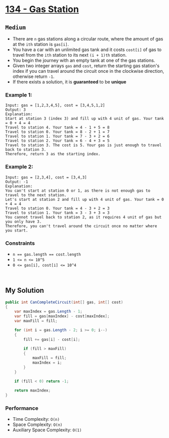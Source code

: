 [leet]: https://leetcode.com/problems/gas-station/

# [134 - Gas Station][leet]

## ```Medium```

- There are ```n``` gas stations along a circular route, where the amount of gas at the ```ith``` station is ```gas[i]```.
- You have a car with an unlimited gas tank and it costs ```cost[i]``` of gas to travel from the ```ith``` station to its next ```(i + 1)th``` station.
- You begin the journey with an empty tank at one of the gas stations. 
- Given two integer arrays ```gas``` and ```cost```, return the starting gas station's index if you can travel around the circuit once in the clockwise direction, otherwise return ```-1```. 
- If there exists a solution, it is **guaranteed** to be **unique**

### Example 1:

```
Input: gas = [1,2,3,4,5], cost = [3,4,5,1,2]
Output: 3
Explanation:
Start at station 3 (index 3) and fill up with 4 unit of gas. Your tank = 0 + 4 = 4
Travel to station 4. Your tank = 4 - 1 + 5 = 8
Travel to station 0. Your tank = 8 - 2 + 1 = 7
Travel to station 1. Your tank = 7 - 3 + 2 = 6
Travel to station 2. Your tank = 6 - 4 + 3 = 5
Travel to station 3. The cost is 5. Your gas is just enough to travel back to station 3.
Therefore, return 3 as the starting index.
```

### Example 2:

```
Input: gas = [2,3,4], cost = [3,4,3]
Output: -1
Explanation:
You can't start at station 0 or 1, as there is not enough gas to travel to the next station.
Let's start at station 2 and fill up with 4 unit of gas. Your tank = 0 + 4 = 4
Travel to station 0. Your tank = 4 - 3 + 2 = 3
Travel to station 1. Your tank = 3 - 3 + 3 = 3
You cannot travel back to station 2, as it requires 4 unit of gas but you only have 3.
Therefore, you can't travel around the circuit once no matter where you start.
```

### Constraints
- ```n == gas.length == cost.length```
- ```1 <= n <= 10^5```
- ```0 <= gas[i], cost[i] <= 10^4```

<br>

## My Solution

```cs
public int CanCompleteCircuit(int[] gas, int[] cost) 
{
    var maxIndex = gas.Length - 1;
    var fill = gas[maxIndex] - cost[maxIndex];
    var maxFill = fill;

    for (int i = gas.Length - 2; i >= 0; i--)
    {
        fill += gas[i] - cost[i];

        if (fill > maxFill)
        {
            maxFill = fill;
            maxIndex = i;
        }
    }

    if (fill < 0) return -1;

    return maxIndex;
}
```

### Performance

- Time Complexity: ```O(n)```
- Space Complexity: ```O(n)```
- Auxiliary Space Complexity: ```O(1)```
